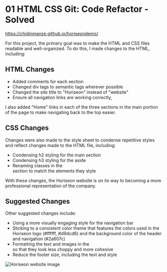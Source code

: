 # 01 HTML CSS Git: Code Refactor - Solved
 
https://chidinmanze.github.io/horiseondemo/ 
 
For this project, the primary goal was to make the HTML and CSS files readable and well-organized. To do this, I made changes to the HTML, including:
 
## HTML Changes 
- Added comments for each section 
- Changed div tags to semantic tags wherever possible 
- Changed the site title to "Horiseon" instead of "website"
- Ensure all navigation links are working correctly,
 
I also added "Home" links in each of the three sections in the main portion of the page to make navigating back to the top easier. 
 
## CSS Changes 
Changes were also made to the style sheet to condense repetitive styles and reflect changes made to the HTML file, including:
- Condensing h2 styling for the main section
- Condensing h3 styling for the aside
- Renaming classes in the <aside> section to match the elements they style 
 
With these changes, the Horiseon website is on its way to becoming a more professional representation of the company.
 
## Suggested Changes
 Other suggested changes include:
- Using a more visually engaging style for the navigation bar
- Sticking to a consistent color theme that features the colors used in the Horiseon logo (#ffffff, #d9dcd6) and the background color of the header and navigation (#2a607c)
- Formatting the text and images in the <aside> so that they look less choppy and more cohesive
- Reduce the footer size, including the text and style 


<img src="Horiseon Page.jpg" alt="Horiseon website image"/>
